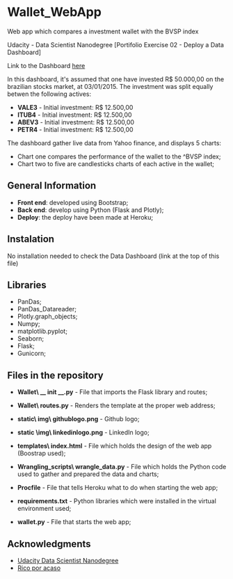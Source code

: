# Wallet_WebApp
Web app which compares a investment wallet with the BVSP index

Udacity - Data Scientist Nanodegree [Portifolio Exercise 02 - Deploy a Data Dashboard]

Link to the Dashboard [here](https://rpdieego-wallet-webapp.herokuapp.com/)

In this dashboard, it's assumed that one have invested R$ 50.000,00 on the brazilian stocks market, at 03/01/2015.
The investment was split equally betwen the following actives:

*   **VALE3** - Initial investment: R$ 12.500,00
*   **ITUB4** - Initial investment: R$ 12.500,00
*   **ABEV3** - Initial investment: R$ 12.500,00
*   **PETR4** - Initial investment: R$ 12.500,00

The dashboard gather live data from Yahoo finance, and displays 5 charts:

*   Chart one compares the performance of the wallet to the ^BVSP index;
*   Chart two to five are candlesticks charts of each active in the wallet;

## General Information

*   **Front end**: developed using Bootstrap;
*   **Back end**: develop using Python (Flask and Plotly);
*   **Deploy**: the deploy have been made at Heroku;

## Instalation

No installation needed to check the Data Dashboard (link at the top of this file)

## Libraries

*   PanDas;
*   PanDas_Datareader;
*   Plotly.graph_objects;
*   Numpy;
*   matplotlib.pyplot;
*   Seaborn;
*   Flask;
*   Gunicorn;

## Files in the repository


*   **Wallet\ __ init __.py** - File that imports the Flask library and routes;
  
*   **Wallet\ routes.py** - Renders the template at the proper web address;

*   **static\ img\ githublogo.png** - Github logo;
      
*   **static \img\ linkedinlogo.png** - LinkedIn logo;
      
*   **templates\ index.html** - File which holds the design of the web app (Boostrap used);

*   **Wrangling_scripts\ wrangle_data.py** - File which holds the Python code used to gather and prepared the data and charts;
  
*   **Procfile** - File that tells Heroku what to do when starting the web app;

*   **requirements.txt** - Python libraries which were installed in the virtual environment used;

*   **wallet.py** - File that starts the web app;

## Acknowledgments

*   [Udacity Data Scientist Nanodegree](https://www.udacity.com/course/data-scientist-nanodegree--nd025)
*   [Rico por acaso](https://www.youtube.com/results?search_query=rico+por+acaso&page=&utm_source=opensearch)




